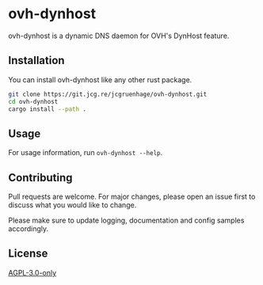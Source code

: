 # ovh-dynhost

ovh-dynhost is a dynamic DNS daemon for OVH's DynHost feature.

## Installation

You can install ovh-dynhost like any other rust package.

```bash
git clone https://git.jcg.re/jcgruenhage/ovh-dynhost.git
cd ovh-dynhost
cargo install --path .
```

## Usage

For usage information, run `ovh-dynhost --help`.

## Contributing
Pull requests are welcome. For major changes, please open an issue first to discuss what you would like to change.

Please make sure to update logging, documentation and config samples accordingly.

## License
[AGPL-3.0-only](https://choosealicense.com/licenses/agpl-3.0-only/)
